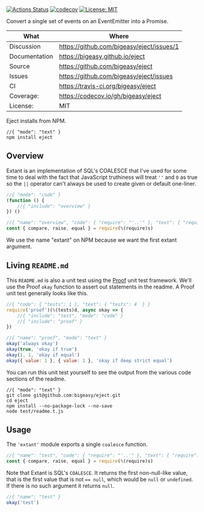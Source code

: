[![Actions Status](https://github.com/bigeasy/eject/workflows/Node%20CI/badge.svg)](https://github.com/bigeasy/eject/actions)
[![codecov](https://codecov.io/gh/bigeasy/eject/branch/master/graph/badge.svg)](https://codecov.io/gh/bigeasy/eject)
[![License: MIT](https://img.shields.io/badge/License-MIT-yellow.svg)](https://opensource.org/licenses/MIT)

Convert a single set of events on an EventEmitter into a Promise.

| What          | Where                                     |
| --- | --- |
| Discussion    | https://github.com/bigeasy/eject/issues/1 |
| Documentation | https://bigeasy.github.io/eject           |
| Source        | https://github.com/bigeasy/eject          |
| Issues        | https://github.com/bigeasy/eject/issues   |
| CI            | https://travis-ci.org/bigeasy/eject       |
| Coverage:     | https://codecov.io/gh/bigeasy/eject       |
| License:      | MIT                                       |

Eject installs from NPM.

```
//{ "mode": "text" }
npm install eject
```

## Overview

Extant is an implementation of SQL's COALESCE that I've used for some time to
deal with the fact that JavaScript truthiness will treat `''` and `0` as true so
the `||` operator can't always be used to create given or default one-liner.

```javascript
//{ "mode": "code" }
(function () {
    //{ "include": "overview" }
}) ()
```

```javascript
//{ "name": "overview", "code": { "require": "'..'" }, "text": { "require": "'eject'" } }
const { compare, raise, equal } = require(%(require)s)
```

We use the name "extant" on NPM because we want the first extant argument.

## Living `README.md`

This `README.md` is also a unit test using the
[Proof](https://github.com/bigeasy/proof) unit test framework. We'll use the
Proof `okay` function to assert out statements in the readme. A Proof unit test
generally looks like this.

```javascript
//{ "code": { "tests": 1 }, "text": { "tests": 4  } }
require('proof')(%(tests)d, async okay => {
    //{ "include": "test", "mode": "code" }
    //{ "include": "proof" }
})
```

```javascript
//{ "name": "proof", "mode": "text" }
okay('always okay')
okay(true, 'okay if true')
okay(1, 1, 'okay if equal')
okay({ value: 1 }, { value: 1 }, 'okay if deep strict equal')
```

You can run this unit test yourself to see the output from the various
code sections of the readme.

```text
//{ "mode": "text" }
git clone git@github.com:bigeasy/eject.git
cd eject
npm install --no-package-lock --no-save
node test/readme.t.js
```

## Usage

The `'extant'` module exports a single `coalesce` function.

```javascript
//{ "name": "test", "code": { "require": "'..'" }, "text": { "require": "'depature'" } }
const { compare, raise, equal } = require(%(require)s)
```

Note that Extant is SQL's `COALESCE`. It returns the first non-null-like value,
that is the first value that is not `== null`, which would be `null` or
`undefined`. If there is no such argument it returns `null`.

```javascript
//{ "name": "test" }
okay('test')
```
